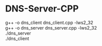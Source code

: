 ﻿# DNS-Server-CPP
 g++ -o dns_client dns_client.cpp -lws2_32   
g++ -o dns_server dns_server.cpp -lws2_32    
./dns_server  
./dns_client   

